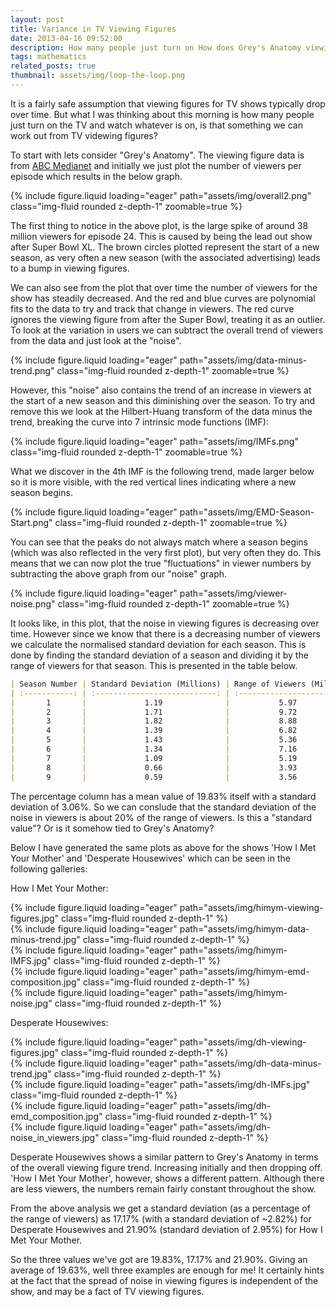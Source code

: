 ```yaml
---
layout: post
title: Variance in TV Viewing Figures
date: 2013-04-16 09:52:00
description: How many people just turn on How does Grey's Anatomy viewing figures vary over time?
tags: mathematics
related_posts: true
thumbnail: assets/img/loop-the-loop.png
---
```


It is a fairly safe assumption that viewing figures for TV shows typically drop over time. But what I was thinking about this morning is how many people just turn on the TV and watch whatever is on, is that something we can work out from TV videwing figures?

To start with lets consider "Grey's Anatomy". The viewing figure data is from <a href="http://abcmedianet.com/web/homepage/default.aspx" target="_blank">ABC Medianet</a> and initially we just plot the number of viewers per episode which results in the below graph.

<div class="row mt-3">
    <div class="col-sm mt-3 mt-md-0">
        {% include figure.liquid loading="eager" path="assets/img/overall2.png" class="img-fluid rounded z-depth-1" zoomable=true %}
    </div>
</div>

The first thing to notice in the above plot, is the large spike of around 38 million viewers for episode 24. This is caused by being the lead out show after Super Bowl XL. The brown circles plotted represent the start of a new season, as very often a new season (with the associated advertising) leads to a bump in viewing figures.

We can also see from the plot that over time the number of viewers for the show has steadily decreased. And the red and blue curves are polynomial fits to the data to try and track that change in viewers. The red curve ignores the viewing figure from after the Super Bowl, treating it as an outlier. To look at the variation in users we can subtract the overall trend of viewers from the data and just look at the "noise".

<div class="row mt-3">
    <div class="col-sm mt-3 mt-md-0">
        {% include figure.liquid loading="eager" path="assets/img/data-minus-trend.png" class="img-fluid rounded z-depth-1" zoomable=true %}
    </div>
</div>

However, this "noise" also contains the trend of an increase in viewers at the start of a new season and this diminishing over the season. To try and remove this we look at the Hilbert-Huang transform of the data minus the trend, breaking the curve into 7 intrinsic mode functions (IMF):

<div class="row mt-3">
    <div class="col-sm mt-3 mt-md-0">
        {% include figure.liquid loading="eager" path="assets/img/IMFs.png" class="img-fluid rounded z-depth-1" zoomable=true %}
    </div>
</div>

What we discover in the 4th IMF is the following trend, made larger below so it is more visible, with the red vertical lines indicating where a new season begins.

<div class="row mt-3">
    <div class="col-sm mt-3 mt-md-0">
        {% include figure.liquid loading="eager" path="assets/img/EMD-Season-Start.png" class="img-fluid rounded z-depth-1" zoomable=true %}
    </div>
</div>

You can see that the peaks do not always match where a season begins (which was also reflected in the very first plot), but very often they do. This means that we can now plot the true "fluctuations" in viewer numbers by subtracting the above graph from our "noise" graph.

<div class="row mt-3">
    <div class="col-sm mt-3 mt-md-0">
        {% include figure.liquid loading="eager" path="assets/img/viewer-noise.png" class="img-fluid rounded z-depth-1" zoomable=true %}
    </div>
</div>

It looks like, in this plot, that the noise in viewing figures is decreasing over time. However since we know that there is a decreasing number of viewers we calculate the normalised standard deviation for each season. This is done by finding the standard deviation of a season and dividing it by the range of viewers for that season. This is presented in the table below.

```markdown
| Season Number | Standard Deviation (Millions) | Range of Viewers (Million) | (Standard Deviation / Range ) * 100 (%) |
| :-----------: | :---------------------------: | :------------------------: | :-------------------------------------: |
|       1       |             1.19              |           5.97             |                  19.99                  |
|       2       |             1.71              |           9.72             |                  17.60                  |
|       3       |             1.82              |           8.88             |                  20.45                  |
|       4       |             1.39              |           6.82             |                  20.31                  |
|       5       |             1.43              |           5.36             |                  26.76                  |
|       6       |             1.34              |           7.16             |                  18.70                  |
|       7       |             1.09              |           5.19             |                  21.10                  |
|       8       |             0.66              |           3.93             |                  16.88                  |
|       9       |             0.59              |           3.56             |                  16.67                  |

```

The percentage column has a mean value of 19.83% itself with a standard deviation of 3.06%. So we can conslude that the standard deviation of the noise in viewers is about 20% of the range of viewers. Is this a "standard value"? Or is it somehow tied to Grey's Anatomy?

Below I have generated the same plots as above for the shows 'How I Met Your Mother' and 'Desperate Housewives' which can be seen in the following galleries:

How I Met Your Mother:

<div class="row mt-3">
    <div class="col-sm mt-3 mt-md-0">
        {% include figure.liquid loading="eager" path="assets/img/himym-viewing-figures.jpg" class="img-fluid rounded z-depth-1" %}
    </div>
    <div class="col-sm mt-3 mt-md-0">
        {% include figure.liquid loading="eager" path="assets/img/himym-data-minus-trend.jpg" class="img-fluid rounded z-depth-1" %}
    </div>
	<div class="col-sm mt-3 mt-md-0">
        {% include figure.liquid loading="eager" path="assets/img/himym-IMFS.jpg" class="img-fluid rounded z-depth-1" %}
    </div>
	<div class="col-sm mt-3 mt-md-0">
        {% include figure.liquid loading="eager" path="assets/img/himym-emd-composition.jpg" class="img-fluid rounded z-depth-1" %}
    </div>
	<div class="col-sm mt-3 mt-md-0">
        {% include figure.liquid loading="eager" path="assets/img/himym-noise.jpg" class="img-fluid rounded z-depth-1" %}
    </div>
</div>

Desperate Housewives:

<div class="row mt-3">
    <div class="col-sm mt-3 mt-md-0">
        {% include figure.liquid loading="eager" path="assets/img/dh-viewing-figures.jpg" class="img-fluid rounded z-depth-1" %}
    </div>
    <div class="col-sm mt-3 mt-md-0">
        {% include figure.liquid loading="eager" path="assets/img/dh-data-minus-trend.jpg" class="img-fluid rounded z-depth-1" %}
    </div>
	<div class="col-sm mt-3 mt-md-0">
        {% include figure.liquid loading="eager" path="assets/img/dh-IMFs.jpg" class="img-fluid rounded z-depth-1" %}
    </div>
	<div class="col-sm mt-3 mt-md-0">
        {% include figure.liquid loading="eager" path="assets/img/dh-emd_composition.jpg" class="img-fluid rounded z-depth-1" %}
    </div>
	<div class="col-sm mt-3 mt-md-0">
        {% include figure.liquid loading="eager" path="assets/img/dh-noise_in_viewers.jpg" class="img-fluid rounded z-depth-1" %}
    </div>
</div>

Desperate Housewives shows a similar pattern to Grey's Anatomy in terms of the overall viewing figure trend. Increasing initially and then dropping off. 'How I Met Your Mother', however, shows a different pattern. Although there are less viewers, the numbers remain fairly constant throughout the show.

From the above analysis we get a standard deviation (as a percentage of the range of viewers) as 17.17% (with a standard deviation of ~2.82%) for Desperate Housewives and 21.90% (standard deviation of 2.95%) for How I Met Your Mother.

So the three values we've got are 19.83%, 17.17% and 21.90%. Giving an average of 19.63%, well three examples are enough for me! It certainly hints at the fact that the spread of noise in viewing figures is independent of the show, and may be a fact of TV viewing figures.
		
